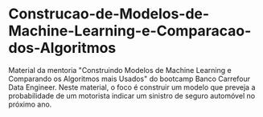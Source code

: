 # Construcao-de-Modelos-de-Machine-Learning-e-Comparacao-dos-Algoritmos
Material da mentoria "Construindo Modelos de Machine Learning e Comparando os Algoritmos mais Usados" do bootcamp Banco Carrefour Data Engineer.
Neste material, o foco é construir um modelo que preveja a probabilidade de um motorista indicar um sinistro de seguro automóvel no próximo ano.
